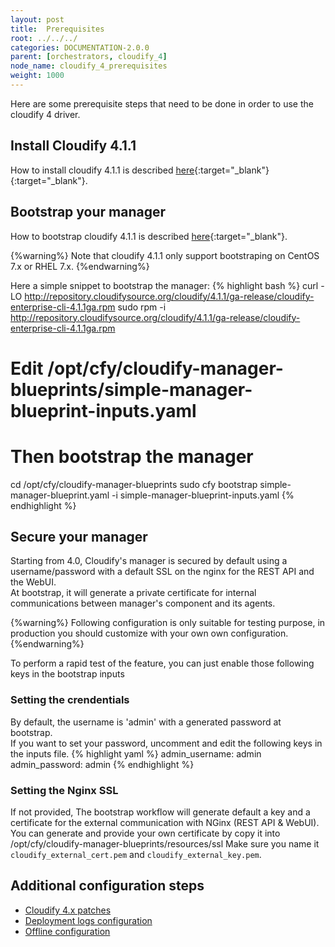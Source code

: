 ```yaml
---
layout: post
title:  Prerequisites
root: ../../../
categories: DOCUMENTATION-2.0.0
parent: [orchestrators, cloudify_4]
node_name: cloudify_4_prerequisites
weight: 1000
---
```


Here are some prerequisite steps that need to be done in order to use the cloudify 4 driver.

## Install Cloudify 4.1.1 ##

How to install cloudify 4.1.1 is described [here](http://docs.getcloudify.org/4.1.0/installation/from-packages/){:target="_blank"}{:target="_blank"}.

## Bootstrap your manager ##

How to bootstrap cloudify 4.1.1 is described [here](http://docs.getcloudify.org/4.1.0/installation/bootstrapping/){:target="_blank"}.

{%warning%}
Note that cloudify 4.1.1 only support bootstraping on CentOS 7.x or RHEL 7.x.
{%endwarning%}

Here a simple snippet to bootstrap the manager:
{% highlight bash %}
curl -LO http://repository.cloudifysource.org/cloudify/4.1.1/ga-release/cloudify-enterprise-cli-4.1.1ga.rpm
sudo rpm -i http://repository.cloudifysource.org/cloudify/4.1.1/ga-release/cloudify-enterprise-cli-4.1.1ga.rpm
# Edit /opt/cfy/cloudify-manager-blueprints/simple-manager-blueprint-inputs.yaml
# Then bootstrap the manager
cd /opt/cfy/cloudify-manager-blueprints
sudo cfy bootstrap simple-manager-blueprint.yaml -i simple-manager-blueprint-inputs.yaml
{% endhighlight %}

## Secure your manager ##

Starting from 4.0, Cloudify's manager is secured by default using a username/password with a default SSL on the nginx for the REST API and the WebUI.  
At bootstrap, it will generate a private certificate for internal communications between manager's component and its agents.

{%warning%}
Following configuration is only suitable for testing purpose, in production you should customize with your own own configuration.
{%endwarning%}

To perform a rapid test of the feature, you can just enable those following keys in the bootstrap inputs

### Setting the crendentials ###

By default, the username is 'admin' with a generated password at bootstrap.  
If you want to set your password, uncomment and edit the following keys in the inputs file.
{% highlight yaml %}
admin_username: admin
admin_password: admin
{% endhighlight %}

### Setting the Nginx SSL ###

If not provided, The bootstrap workflow will generate default a key and a certificate for the external communication with NGinx (REST API & WebUI).
You can generate and provide your own certificate by copy it into  /opt/cfy/cloudify-manager-blueprints/resources/ssl
Make sure you name it `cloudify_external_cert.pem` and `cloudify_external_key.pem`.


## Additional configuration steps

* [Cloudify 4.x patches](#/documentation/2.0.0/orchestrators/cloudify4_driver/prerequisites_patches.html)
* [Deployment logs configuration](#/documentation/2.0.0/orchestrators/cloudify4_driver/prerequisites_logs.html)
* [Offline configuration](#/documentation/2.0.0/orchestrators/cloudify4_driver/prerequisites_offline.html)

